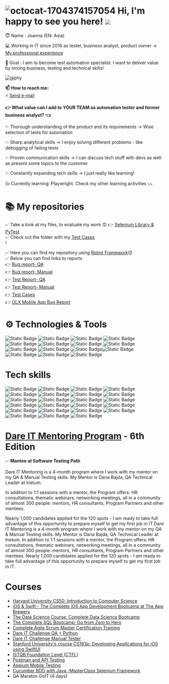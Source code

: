 
# ![octocat-1704374157054](https://github.com/magentaverse/magentaverse/assets/125647206/31082d30-49f2-4162-87b3-28f70a5f088d)  Hi, I'm happy to see you here!  ![](https://komarev.com/ghpvc/?username=magentaverse&color=ff69b4&base=566) 



😇 Name : Joanna (EN: Asia)

💻 Working in IT since 2016 as tester, business analyst, product owner -> [My professional experience](https://www.linkedin.com/in/joanna-szaban)


🚀 Goal : I aim to become test automation specialist. I want to deliver value by mixing business, testing and technical skills!


![giphy](https://github.com/magentaverse/magentaverse/assets/125647206/06624706-c9e5-4887-b562-15ffe4983714) 


**📫 How to reach me:** <br>
⚡ <a href="mailto:joanna.szaban@gmail.com">Send e-mail</a> <br>

**👉 What value can I add to YOUR TEAM as automation tester and former business analyst? 👈**

✨ Thorough understanding of the product and its requirements -> Wise selection of tests for automation

✨ Sharp analytical skills -> I enjoy solving different problems - like debugging of failing tests

✨ Proven communication skills -> I can discuss tech stuff with devs as well as present some topics to the customer

✨ Constantly expanding tech skills -> I just really like learning!

👍 Currently learning: Playwright. Check my other learning activities ⤵️⤵️


# 📚 My repositories
✅ Take a look at my files, to evaluate my work 😊
👉 [Selenium Library & PyTest](https://github.com/magentaverse/Testy-Automatyczne-Zadnie-1)<br>
✅ Check out the folder with my [Test Cases](https://drive.google.com/drive/u/0/folders/1N6onRvH2zfWY7E_H8zN1-74SeStdhP7q) <br>!

✅  Here you can find my repository using [Robot Framework](https://github.com/magentaverse/Dare_IT_Challenges_portfolio_robotframework)😊<br>
✅  Below you can find links to reports<br>
👉 [Bug report- QA](https://drive.google.com/drive/folders/11kk8od0-e42XKbh7TiwU4eMhVbe1Y8Lz?usp=drive_link)<br>
👉 [Bug report- Manual](https://docs.google.com/spreadsheets/d/1E7mOC44nr_rsmfAjHgEcJGuP4UFl9JiBUO2BoCP3iM4/edit?usp=share_link)<br>
👉 [Test Report- QA](https://drive.google.com/drive/folders/1BKBpN_qC-wAlJakpyTj_NR1YOyfUirtn?usp=drive_link)<br>
👉 [Test Report- Manual](https://docs.google.com/spreadsheets/d/1ldist0q_1kzRJ5eNglwmTcWBmFiQi8AsFJUlnsVydOI/edit?usp=share_link)<br>
👉 [Test Cases](https://drive.google.com/drive/u/0/folders/1snzV8IcBCjplSbxOPZC7yczg_8Y6oeDv)<br>
👉 [OLX Mobile App Bug Report](https://docs.google.com/spreadsheets/d/1spw-wyhEo8o-eFHWI99EwZuyCuTNtOcYhbJn16EIyS4/edit#gid=0)<br>

# ⚙️ Technologies & Tools

![Static Badge](https://img.shields.io/badge/Tools-Postman-8A2BE2?logo=Postman&logoColor=%23FFFFFF&link=%3Csvg%20role%3D%22img%22%20viewBox%3D%220%200%2024%2024%22%20xmlns%3D%22http%3A%2F%2Fwww.w3.org%2F2000%2Fsvg%22%3E%3Ctitle%3EPostman%3C%2Ftitle%3E%3Cpath%20d%3D%22M13.527.099C6.955-.744.942%203.9.099%2010.473c-.843%206.572%203.8%2012.584%2010.373%2013.428%206.573.843%2012.587-3.801%2013.428-10.374C24.744%206.955%2020.101.943%2013.527.099zm2.471%207.485a.855.855%200%200%200-.593.25l-4.453%204.453-.307-.307-.643-.643c4.389-4.376%205.18-4.418%205.996-3.753zm-4.863%204.861l4.44-4.44a.62.62%200%201%201%20.847.903l-4.699%204.125-.588-.588zm.33.694l-1.1.238a.06.06%200%200%201-.067-.032.06.06%200%200%201%20.01-.073l.645-.645.512.512zm-2.803-.459l1.172-1.172.879.878-1.979.426a.074.074%200%200%201-.085-.039.072.072%200%200%201%20.013-.093zm-3.646%206.058a.076.076%200%200%201-.069-.083.077.077%200%200%201%20.022-.046h.002l.946-.946%201.222%201.222-2.123-.147zm2.425-1.256a.228.228%200%200%200-.117.256l.203.865a.125.125%200%200%201-.211.117h-.003l-.934-.934-.294-.295%203.762-3.758%201.82-.393.874.874c-1.255%201.102-2.971%202.201-5.1%203.268zm5.279-3.428h-.002l-.839-.839%204.699-4.125a.952.952%200%200%200%20.119-.127c-.148%201.345-2.029%203.245-3.977%205.091zm3.657-6.46l-.003-.002a1.822%201.822%200%200%201%202.459-2.684l-1.61%201.613a.119.119%200%200%200%200%20.169l1.247%201.247a1.817%201.817%200%200%201-2.093-.343zm2.578%200a1.714%201.714%200%200%201-.271.218h-.001l-1.207-1.207%201.533-1.533c.661.72.637%201.832-.054%202.522zM18.855%206.05a.143.143%200%200%200-.053.157.416.416%200%200%201-.053.45.14.14%200%200%200%20.023.197.141.141%200%200%200%20.084.03.14.14%200%200%200%20.106-.05.691.691%200%200%200%20.087-.751.138.138%200%200%200-.194-.033z%22%2F%3E%3C%2Fsvg%3E) ![Static Badge](https://img.shields.io/badge/Tools-PyCharm-8A2BE2?logo=PyCharm&logoColor=%23FFFFFF&link=%3Csvg%20role%3D%22img%22%20viewBox%3D%220%200%2024%2024%22%20xmlns%3D%22http%3A%2F%2Fwww.w3.org%2F2000%2Fsvg%22%3E%3Ctitle%3EPostman%3C%2Ftitle%3E%3Cpath%20d%3D%22M13.527.099C6.955-.744.942%203.9.099%2010.473c-.843%206.572%203.8%2012.584%2010.373%2013.428%206.573.843%2012.587-3.801%2013.428-10.374C24.744%206.955%2020.101.943%2013.527.099zm2.471%207.485a.855.855%200%200%200-.593.25l-4.453%204.453-.307-.307-.643-.643c4.389-4.376%205.18-4.418%205.996-3.753zm-4.863%204.861l4.44-4.44a.62.62%200%201%201%20.847.903l-4.699%204.125-.588-.588zm.33.694l-1.1.238a.06.06%200%200%201-.067-.032.06.06%200%200%201%20.01-.073l.645-.645.512.512zm-2.803-.459l1.172-1.172.879.878-1.979.426a.074.074%200%200%201-.085-.039.072.072%200%200%201%20.013-.093zm-3.646%206.058a.076.076%200%200%201-.069-.083.077.077%200%200%201%20.022-.046h.002l.946-.946%201.222%201.222-2.123-.147zm2.425-1.256a.228.228%200%200%200-.117.256l.203.865a.125.125%200%200%201-.211.117h-.003l-.934-.934-.294-.295%203.762-3.758%201.82-.393.874.874c-1.255%201.102-2.971%202.201-5.1%203.268zm5.279-3.428h-.002l-.839-.839%204.699-4.125a.952.952%200%200%200%20.119-.127c-.148%201.345-2.029%203.245-3.977%205.091zm3.657-6.46l-.003-.002a1.822%201.822%200%200%201%202.459-2.684l-1.61%201.613a.119.119%200%200%200%200%20.169l1.247%201.247a1.817%201.817%200%200%201-2.093-.343zm2.578%200a1.714%201.714%200%200%201-.271.218h-.001l-1.207-1.207%201.533-1.533c.661.72.637%201.832-.054%202.522zM18.855%206.05a.143.143%200%200%200-.053.157.416.416%200%200%201-.053.45.14.14%200%200%200%20.023.197.141.141%200%200%200%20.084.03.14.14%200%200%200%20.106-.05.691.691%200%200%200%20.087-.751.138.138%200%200%200-.194-.033z%22%2F%3E%3C%2Fsvg%3E) ![Static Badge](https://img.shields.io/badge/Tools-Jira-8A2BE2?logo=Jira&logoColor=%23FFFFFF&link=%3Csvg%20role%3D%22img%22%20viewBox%3D%220%200%2024%2024%22%20xmlns%3D%22http%3A%2F%2Fwww.w3.org%2F2000%2Fsvg%22%3E%3Ctitle%3EPostman%3C%2Ftitle%3E%3Cpath%20d%3D%22M13.527.099C6.955-.744.942%203.9.099%2010.473c-.843%206.572%203.8%2012.584%2010.373%2013.428%206.573.843%2012.587-3.801%2013.428-10.374C24.744%206.955%2020.101.943%2013.527.099zm2.471%207.485a.855.855%200%200%200-.593.25l-4.453%204.453-.307-.307-.643-.643c4.389-4.376%205.18-4.418%205.996-3.753zm-4.863%204.861l4.44-4.44a.62.62%200%201%201%20.847.903l-4.699%204.125-.588-.588zm.33.694l-1.1.238a.06.06%200%200%201-.067-.032.06.06%200%200%201%20.01-.073l.645-.645.512.512zm-2.803-.459l1.172-1.172.879.878-1.979.426a.074.074%200%200%201-.085-.039.072.072%200%200%201%20.013-.093zm-3.646%206.058a.076.076%200%200%201-.069-.083.077.077%200%200%201%20.022-.046h.002l.946-.946%201.222%201.222-2.123-.147zm2.425-1.256a.228.228%200%200%200-.117.256l.203.865a.125.125%200%200%201-.211.117h-.003l-.934-.934-.294-.295%203.762-3.758%201.82-.393.874.874c-1.255%201.102-2.971%202.201-5.1%203.268zm5.279-3.428h-.002l-.839-.839%204.699-4.125a.952.952%200%200%200%20.119-.127c-.148%201.345-2.029%203.245-3.977%205.091zm3.657-6.46l-.003-.002a1.822%201.822%200%200%201%202.459-2.684l-1.61%201.613a.119.119%200%200%200%200%20.169l1.247%201.247a1.817%201.817%200%200%201-2.093-.343zm2.578%200a1.714%201.714%200%200%201-.271.218h-.001l-1.207-1.207%201.533-1.533c.661.72.637%201.832-.054%202.522zM18.855%206.05a.143.143%200%200%200-.053.157.416.416%200%200%201-.053.45.14.14%200%200%200%20.023.197.141.141%200%200%200%20.084.03.14.14%200%200%200%20.106-.05.691.691%200%200%200%20.087-.751.138.138%200%200%200-.194-.033z%22%2F%3E%3C%2Fsvg%3E) ![Static Badge](https://img.shields.io/badge/Tools-Confluence-8A2BE2?logo=Confluence&logoColor=%23FFFFFF&link=%3Csvg%20role%3D%22img%22%20viewBox%3D%220%200%2024%2024%22%20xmlns%3D%22http%3A%2F%2Fwww.w3.org%2F2000%2Fsvg%22%3E%3Ctitle%3EPostman%3C%2Ftitle%3E%3Cpath%20d%3D%22M13.527.099C6.955-.744.942%203.9.099%2010.473c-.843%206.572%203.8%2012.584%2010.373%2013.428%206.573.843%2012.587-3.801%2013.428-10.374C24.744%206.955%2020.101.943%2013.527.099zm2.471%207.485a.855.855%200%200%200-.593.25l-4.453%204.453-.307-.307-.643-.643c4.389-4.376%205.18-4.418%205.996-3.753zm-4.863%204.861l4.44-4.44a.62.62%200%201%201%20.847.903l-4.699%204.125-.588-.588zm.33.694l-1.1.238a.06.06%200%200%201-.067-.032.06.06%200%200%201%20.01-.073l.645-.645.512.512zm-2.803-.459l1.172-1.172.879.878-1.979.426a.074.074%200%200%201-.085-.039.072.072%200%200%201%20.013-.093zm-3.646%206.058a.076.076%200%200%201-.069-.083.077.077%200%200%201%20.022-.046h.002l.946-.946%201.222%201.222-2.123-.147zm2.425-1.256a.228.228%200%200%200-.117.256l.203.865a.125.125%200%200%201-.211.117h-.003l-.934-.934-.294-.295%203.762-3.758%201.82-.393.874.874c-1.255%201.102-2.971%202.201-5.1%203.268zm5.279-3.428h-.002l-.839-.839%204.699-4.125a.952.952%200%200%200%20.119-.127c-.148%201.345-2.029%203.245-3.977%205.091zm3.657-6.46l-.003-.002a1.822%201.822%200%200%201%202.459-2.684l-1.61%201.613a.119.119%200%200%200%200%20.169l1.247%201.247a1.817%201.817%200%200%201-2.093-.343zm2.578%200a1.714%201.714%200%200%201-.271.218h-.001l-1.207-1.207%201.533-1.533c.661.72.637%201.832-.054%202.522zM18.855%206.05a.143.143%200%200%200-.053.157.416.416%200%200%201-.053.45.14.14%200%200%200%20.023.197.141.141%200%200%200%20.084.03.14.14%200%200%200%20.106-.05.691.691%200%200%200%20.087-.751.138.138%200%200%200-.194-.033z%22%2F%3E%3C%2Fsvg%3E) ![Static Badge](https://img.shields.io/badge/Tools-Slack-8A2BE2?logo=Slack&logoColor=%23FFFFFF&link=%3Csvg%20role%3D%22img%22%20viewBox%3D%220%200%2024%2024%22%20xmlns%3D%22http%3A%2F%2Fwww.w3.org%2F2000%2Fsvg%22%3E%3Ctitle%3EPostman%3C%2Ftitle%3E%3Cpath%20d%3D%22M13.527.099C6.955-.744.942%203.9.099%2010.473c-.843%206.572%203.8%2012.584%2010.373%2013.428%206.573.843%2012.587-3.801%2013.428-10.374C24.744%206.955%2020.101.943%2013.527.099zm2.471%207.485a.855.855%200%200%200-.593.25l-4.453%204.453-.307-.307-.643-.643c4.389-4.376%205.18-4.418%205.996-3.753zm-4.863%204.861l4.44-4.44a.62.62%200%201%201%20.847.903l-4.699%204.125-.588-.588zm.33.694l-1.1.238a.06.06%200%200%201-.067-.032.06.06%200%200%201%20.01-.073l.645-.645.512.512zm-2.803-.459l1.172-1.172.879.878-1.979.426a.074.074%200%200%201-.085-.039.072.072%200%200%201%20.013-.093zm-3.646%206.058a.076.076%200%200%201-.069-.083.077.077%200%200%201%20.022-.046h.002l.946-.946%201.222%201.222-2.123-.147zm2.425-1.256a.228.228%200%200%200-.117.256l.203.865a.125.125%200%200%201-.211.117h-.003l-.934-.934-.294-.295%203.762-3.758%201.82-.393.874.874c-1.255%201.102-2.971%202.201-5.1%203.268zm5.279-3.428h-.002l-.839-.839%204.699-4.125a.952.952%200%200%200%20.119-.127c-.148%201.345-2.029%203.245-3.977%205.091zm3.657-6.46l-.003-.002a1.822%201.822%200%200%201%202.459-2.684l-1.61%201.613a.119.119%200%200%200%200%20.169l1.247%201.247a1.817%201.817%200%200%201-2.093-.343zm2.578%200a1.714%201.714%200%200%201-.271.218h-.001l-1.207-1.207%201.533-1.533c.661.72.637%201.832-.054%202.522zM18.855%206.05a.143.143%200%200%200-.053.157.416.416%200%200%201-.053.45.14.14%200%200%200%20.023.197.141.141%200%200%200%20.084.03.14.14%200%200%200%20.106-.05.691.691%200%200%200%20.087-.751.138.138%200%200%200-.194-.033z%22%2F%3E%3C%2Fsvg%3E) ![Static Badge](https://img.shields.io/badge/Tools-Git-8A2BE2?logo=Git&logoColor=%23FFFFFF&link=%3Csvg%20role%3D%22img%22%20viewBox%3D%220%200%2024%2024%22%20xmlns%3D%22http%3A%2F%2Fwww.w3.org%2F2000%2Fsvg%22%3E%3Ctitle%3EPostman%3C%2Ftitle%3E%3Cpath%20d%3D%22M13.527.099C6.955-.744.942%203.9.099%2010.473c-.843%206.572%203.8%2012.584%2010.373%2013.428%206.573.843%2012.587-3.801%2013.428-10.374C24.744%206.955%2020.101.943%2013.527.099zm2.471%207.485a.855.855%200%200%200-.593.25l-4.453%204.453-.307-.307-.643-.643c4.389-4.376%205.18-4.418%205.996-3.753zm-4.863%204.861l4.44-4.44a.62.62%200%201%201%20.847.903l-4.699%204.125-.588-.588zm.33.694l-1.1.238a.06.06%200%200%201-.067-.032.06.06%200%200%201%20.01-.073l.645-.645.512.512zm-2.803-.459l1.172-1.172.879.878-1.979.426a.074.074%200%200%201-.085-.039.072.072%200%200%201%20.013-.093zm-3.646%206.058a.076.076%200%200%201-.069-.083.077.077%200%200%201%20.022-.046h.002l.946-.946%201.222%201.222-2.123-.147zm2.425-1.256a.228.228%200%200%200-.117.256l.203.865a.125.125%200%200%201-.211.117h-.003l-.934-.934-.294-.295%203.762-3.758%201.82-.393.874.874c-1.255%201.102-2.971%202.201-5.1%203.268zm5.279-3.428h-.002l-.839-.839%204.699-4.125a.952.952%200%200%200%20.119-.127c-.148%201.345-2.029%203.245-3.977%205.091zm3.657-6.46l-.003-.002a1.822%201.822%200%200%201%202.459-2.684l-1.61%201.613a.119.119%200%200%200%200%20.169l1.247%201.247a1.817%201.817%200%200%201-2.093-.343zm2.578%200a1.714%201.714%200%200%201-.271.218h-.001l-1.207-1.207%201.533-1.533c.661.72.637%201.832-.054%202.522zM18.855%206.05a.143.143%200%200%200-.053.157.416.416%200%200%201-.053.45.14.14%200%200%200%20.023.197.141.141%200%200%200%20.084.03.14.14%200%200%200%20.106-.05.691.691%200%200%200%20.087-.751.138.138%200%200%200-.194-.033z%22%2F%3E%3C%2Fsvg%3E) ![Static Badge](https://img.shields.io/badge/Tools-GitHub-8A2BE2?logo=GitHub&logoColor=%23FFFFFF&link=%3Csvg%20role%3D%22img%22%20viewBox%3D%220%200%2024%2024%22%20xmlns%3D%22http%3A%2F%2Fwww.w3.org%2F2000%2Fsvg%22%3E%3Ctitle%3EPostman%3C%2Ftitle%3E%3Cpath%20d%3D%22M13.527.099C6.955-.744.942%203.9.099%2010.473c-.843%206.572%203.8%2012.584%2010.373%2013.428%206.573.843%2012.587-3.801%2013.428-10.374C24.744%206.955%2020.101.943%2013.527.099zm2.471%207.485a.855.855%200%200%200-.593.25l-4.453%204.453-.307-.307-.643-.643c4.389-4.376%205.18-4.418%205.996-3.753zm-4.863%204.861l4.44-4.44a.62.62%200%201%201%20.847.903l-4.699%204.125-.588-.588zm.33.694l-1.1.238a.06.06%200%200%201-.067-.032.06.06%200%200%201%20.01-.073l.645-.645.512.512zm-2.803-.459l1.172-1.172.879.878-1.979.426a.074.074%200%200%201-.085-.039.072.072%200%200%201%20.013-.093zm-3.646%206.058a.076.076%200%200%201-.069-.083.077.077%200%200%201%20.022-.046h.002l.946-.946%201.222%201.222-2.123-.147zm2.425-1.256a.228.228%200%200%200-.117.256l.203.865a.125.125%200%200%201-.211.117h-.003l-.934-.934-.294-.295%203.762-3.758%201.82-.393.874.874c-1.255%201.102-2.971%202.201-5.1%203.268zm5.279-3.428h-.002l-.839-.839%204.699-4.125a.952.952%200%200%200%20.119-.127c-.148%201.345-2.029%203.245-3.977%205.091zm3.657-6.46l-.003-.002a1.822%201.822%200%200%201%202.459-2.684l-1.61%201.613a.119.119%200%200%200%200%20.169l1.247%201.247a1.817%201.817%200%200%201-2.093-.343zm2.578%200a1.714%201.714%200%200%201-.271.218h-.001l-1.207-1.207%201.533-1.533c.661.72.637%201.832-.054%202.522zM18.855%206.05a.143.143%200%200%200-.053.157.416.416%200%200%201-.053.45.14.14%200%200%200%20.023.197.141.141%200%200%200%20.084.03.14.14%200%200%200%20.106-.05.691.691%200%200%200%20.087-.751.138.138%200%200%200-.194-.033z%22%2F%3E%3C%2Fsvg%3E) ![Static Badge](https://img.shields.io/badge/Tools-MySQL-8A2BE2?logo=MySQL&logoColor=%23FFFFFF&link=%3Csvg%20role%3D%22img%22%20viewBox%3D%220%200%2024%2024%22%20xmlns%3D%22http%3A%2F%2Fwww.w3.org%2F2000%2Fsvg%22%3E%3Ctitle%3EPostman%3C%2Ftitle%3E%3Cpath%20d%3D%22M13.527.099C6.955-.744.942%203.9.099%2010.473c-.843%206.572%203.8%2012.584%2010.373%2013.428%206.573.843%2012.587-3.801%2013.428-10.374C24.744%206.955%2020.101.943%2013.527.099zm2.471%207.485a.855.855%200%200%200-.593.25l-4.453%204.453-.307-.307-.643-.643c4.389-4.376%205.18-4.418%205.996-3.753zm-4.863%204.861l4.44-4.44a.62.62%200%201%201%20.847.903l-4.699%204.125-.588-.588zm.33.694l-1.1.238a.06.06%200%200%201-.067-.032.06.06%200%200%201%20.01-.073l.645-.645.512.512zm-2.803-.459l1.172-1.172.879.878-1.979.426a.074.074%200%200%201-.085-.039.072.072%200%200%201%20.013-.093zm-3.646%206.058a.076.076%200%200%201-.069-.083.077.077%200%200%201%20.022-.046h.002l.946-.946%201.222%201.222-2.123-.147zm2.425-1.256a.228.228%200%200%200-.117.256l.203.865a.125.125%200%200%201-.211.117h-.003l-.934-.934-.294-.295%203.762-3.758%201.82-.393.874.874c-1.255%201.102-2.971%202.201-5.1%203.268zm5.279-3.428h-.002l-.839-.839%204.699-4.125a.952.952%200%200%200%20.119-.127c-.148%201.345-2.029%203.245-3.977%205.091zm3.657-6.46l-.003-.002a1.822%201.822%200%200%201%202.459-2.684l-1.61%201.613a.119.119%200%200%200%200%20.169l1.247%201.247a1.817%201.817%200%200%201-2.093-.343zm2.578%200a1.714%201.714%200%200%201-.271.218h-.001l-1.207-1.207%201.533-1.533c.661.72.637%201.832-.054%202.522zM18.855%206.05a.143.143%200%200%200-.053.157.416.416%200%200%201-.053.45.14.14%200%200%200%20.023.197.141.141%200%200%200%20.084.03.14.14%200%200%200%20.106-.05.691.691%200%200%200%20.087-.751.138.138%200%200%200-.194-.033z%22%2F%3E%3C%2Fsvg%3E) ![Static Badge](https://img.shields.io/badge/Tools-Firebase-8A2BE2?logo=Firebase&logoColor=%23FFFFFF&link=%3Csvg%20role%3D%22img%22%20viewBox%3D%220%200%2024%2024%22%20xmlns%3D%22http%3A%2F%2Fwww.w3.org%2F2000%2Fsvg%22%3E%3Ctitle%3EPostman%3C%2Ftitle%3E%3Cpath%20d%3D%22M13.527.099C6.955-.744.942%203.9.099%2010.473c-.843%206.572%203.8%2012.584%2010.373%2013.428%206.573.843%2012.587-3.801%2013.428-10.374C24.744%206.955%2020.101.943%2013.527.099zm2.471%207.485a.855.855%200%200%200-.593.25l-4.453%204.453-.307-.307-.643-.643c4.389-4.376%205.18-4.418%205.996-3.753zm-4.863%204.861l4.44-4.44a.62.62%200%201%201%20.847.903l-4.699%204.125-.588-.588zm.33.694l-1.1.238a.06.06%200%200%201-.067-.032.06.06%200%200%201%20.01-.073l.645-.645.512.512zm-2.803-.459l1.172-1.172.879.878-1.979.426a.074.074%200%200%201-.085-.039.072.072%200%200%201%20.013-.093zm-3.646%206.058a.076.076%200%200%201-.069-.083.077.077%200%200%201%20.022-.046h.002l.946-.946%201.222%201.222-2.123-.147zm2.425-1.256a.228.228%200%200%200-.117.256l.203.865a.125.125%200%200%201-.211.117h-.003l-.934-.934-.294-.295%203.762-3.758%201.82-.393.874.874c-1.255%201.102-2.971%202.201-5.1%203.268zm5.279-3.428h-.002l-.839-.839%204.699-4.125a.952.952%200%200%200%20.119-.127c-.148%201.345-2.029%203.245-3.977%205.091zm3.657-6.46l-.003-.002a1.822%201.822%200%200%201%202.459-2.684l-1.61%201.613a.119.119%200%200%200%200%20.169l1.247%201.247a1.817%201.817%200%200%201-2.093-.343zm2.578%200a1.714%201.714%200%200%201-.271.218h-.001l-1.207-1.207%201.533-1.533c.661.72.637%201.832-.054%202.522zM18.855%206.05a.143.143%200%200%200-.053.157.416.416%200%200%201-.053.45.14.14%200%200%200%20.023.197.141.141%200%200%200%20.084.03.14.14%200%200%200%20.106-.05.691.691%200%200%200%20.087-.751.138.138%200%200%200-.194-.033z%22%2F%3E%3C%2Fsvg%3E) ![Static Badge](https://img.shields.io/badge/Tools-Xcode-8A2BE2?logo=Xcode&logoColor=%23FFFFFF&link=%3Csvg%20role%3D%22img%22%20viewBox%3D%220%200%2024%2024%22%20xmlns%3D%22http%3A%2F%2Fwww.w3.org%2F2000%2Fsvg%22%3E%3Ctitle%3EPostman%3C%2Ftitle%3E%3Cpath%20d%3D%22M13.527.099C6.955-.744.942%203.9.099%2010.473c-.843%206.572%203.8%2012.584%2010.373%2013.428%206.573.843%2012.587-3.801%2013.428-10.374C24.744%206.955%2020.101.943%2013.527.099zm2.471%207.485a.855.855%200%200%200-.593.25l-4.453%204.453-.307-.307-.643-.643c4.389-4.376%205.18-4.418%205.996-3.753zm-4.863%204.861l4.44-4.44a.62.62%200%201%201%20.847.903l-4.699%204.125-.588-.588zm.33.694l-1.1.238a.06.06%200%200%201-.067-.032.06.06%200%200%201%20.01-.073l.645-.645.512.512zm-2.803-.459l1.172-1.172.879.878-1.979.426a.074.074%200%200%201-.085-.039.072.072%200%200%201%20.013-.093zm-3.646%206.058a.076.076%200%200%201-.069-.083.077.077%200%200%201%20.022-.046h.002l.946-.946%201.222%201.222-2.123-.147zm2.425-1.256a.228.228%200%200%200-.117.256l.203.865a.125.125%200%200%201-.211.117h-.003l-.934-.934-.294-.295%203.762-3.758%201.82-.393.874.874c-1.255%201.102-2.971%202.201-5.1%203.268zm5.279-3.428h-.002l-.839-.839%204.699-4.125a.952.952%200%200%200%20.119-.127c-.148%201.345-2.029%203.245-3.977%205.091zm3.657-6.46l-.003-.002a1.822%201.822%200%200%201%202.459-2.684l-1.61%201.613a.119.119%200%200%200%200%20.169l1.247%201.247a1.817%201.817%200%200%201-2.093-.343zm2.578%200a1.714%201.714%200%200%201-.271.218h-.001l-1.207-1.207%201.533-1.533c.661.72.637%201.832-.054%202.522zM18.855%206.05a.143.143%200%200%200-.053.157.416.416%200%200%201-.053.45.14.14%200%200%200%20.023.197.141.141%200%200%200%20.084.03.14.14%200%200%200%20.106-.05.691.691%200%200%200%20.087-.751.138.138%200%200%200-.194-.033z%22%2F%3E%3C%2Fsvg%3E) ![Static Badge](https://img.shields.io/badge/Tools-XAMPP-8A2BE2?logo=XAMPP&logoColor=%23FFFFFF&link=%3Csvg%20role%3D%22img%22%20viewBox%3D%220%200%2024%2024%22%20xmlns%3D%22http%3A%2F%2Fwww.w3.org%2F2000%2Fsvg%22%3E%3Ctitle%3EPostman%3C%2Ftitle%3E%3Cpath%20d%3D%22M13.527.099C6.955-.744.942%203.9.099%2010.473c-.843%206.572%203.8%2012.584%2010.373%2013.428%206.573.843%2012.587-3.801%2013.428-10.374C24.744%206.955%2020.101.943%2013.527.099zm2.471%207.485a.855.855%200%200%200-.593.25l-4.453%204.453-.307-.307-.643-.643c4.389-4.376%205.18-4.418%205.996-3.753zm-4.863%204.861l4.44-4.44a.62.62%200%201%201%20.847.903l-4.699%204.125-.588-.588zm.33.694l-1.1.238a.06.06%200%200%201-.067-.032.06.06%200%200%201%20.01-.073l.645-.645.512.512zm-2.803-.459l1.172-1.172.879.878-1.979.426a.074.074%200%200%201-.085-.039.072.072%200%200%201%20.013-.093zm-3.646%206.058a.076.076%200%200%201-.069-.083.077.077%200%200%201%20.022-.046h.002l.946-.946%201.222%201.222-2.123-.147zm2.425-1.256a.228.228%200%200%200-.117.256l.203.865a.125.125%200%200%201-.211.117h-.003l-.934-.934-.294-.295%203.762-3.758%201.82-.393.874.874c-1.255%201.102-2.971%202.201-5.1%203.268zm5.279-3.428h-.002l-.839-.839%204.699-4.125a.952.952%200%200%200%20.119-.127c-.148%201.345-2.029%203.245-3.977%205.091zm3.657-6.46l-.003-.002a1.822%201.822%200%200%201%202.459-2.684l-1.61%201.613a.119.119%200%200%200%200%20.169l1.247%201.247a1.817%201.817%200%200%201-2.093-.343zm2.578%200a1.714%201.714%200%200%201-.271.218h-.001l-1.207-1.207%201.533-1.533c.661.72.637%201.832-.054%202.522zM18.855%206.05a.143.143%200%200%200-.053.157.416.416%200%200%201-.053.45.14.14%200%200%200%20.023.197.141.141%200%200%200%20.084.03.14.14%200%200%200%20.106-.05.691.691%200%200%200%20.087-.751.138.138%200%200%200-.194-.033z%22%2F%3E%3C%2Fsvg%3E)![Static Badge](https://img.shields.io/badge/Technology-Selenium-8A2BE2?logo=Selenium&logoColor=%23FFFFFF&link=%3Csvg%20role%3D%22img%22%20viewBox%3D%220%200%2024%2024%22%20xmlns%3D%22http%3A%2F%2Fwww.w3.org%2F2000%2Fsvg%22%3E%3Ctitle%3EPostman%3C%2Ftitle%3E%3Cpath%20d%3D%22M13.527.099C6.955-.744.942%203.9.099%2010.473c-.843%206.572%203.8%2012.584%2010.373%2013.428%206.573.843%2012.587-3.801%2013.428-10.374C24.744%206.955%2020.101.943%2013.527.099zm2.471%207.485a.855.855%200%200%200-.593.25l-4.453%204.453-.307-.307-.643-.643c4.389-4.376%205.18-4.418%205.996-3.753zm-4.863%204.861l4.44-4.44a.62.62%200%201%201%20.847.903l-4.699%204.125-.588-.588zm.33.694l-1.1.238a.06.06%200%200%201-.067-.032.06.06%200%200%201%20.01-.073l.645-.645.512.512zm-2.803-.459l1.172-1.172.879.878-1.979.426a.074.074%200%200%201-.085-.039.072.072%200%200%201%20.013-.093zm-3.646%206.058a.076.076%200%200%201-.069-.083.077.077%200%200%201%20.022-.046h.002l.946-.946%201.222%201.222-2.123-.147zm2.425-1.256a.228.228%200%200%200-.117.256l.203.865a.125.125%200%200%201-.211.117h-.003l-.934-.934-.294-.295%203.762-3.758%201.82-.393.874.874c-1.255%201.102-2.971%202.201-5.1%203.268zm5.279-3.428h-.002l-.839-.839%204.699-4.125a.952.952%200%200%200%20.119-.127c-.148%201.345-2.029%203.245-3.977%205.091zm3.657-6.46l-.003-.002a1.822%201.822%200%200%201%202.459-2.684l-1.61%201.613a.119.119%200%200%200%200%20.169l1.247%201.247a1.817%201.817%200%200%201-2.093-.343zm2.578%200a1.714%201.714%200%200%201-.271.218h-.001l-1.207-1.207%201.533-1.533c.661.72.637%201.832-.054%202.522zM18.855%206.05a.143.143%200%200%200-.053.157.416.416%200%200%201-.053.45.14.14%200%200%200%20.023.197.141.141%200%200%200%20.084.03.14.14%200%200%200%20.106-.05.691.691%200%200%200%20.087-.751.138.138%200%200%200-.194-.033z%22%2F%3E%3C%2Fsvg%3E) ![Static Badge](https://img.shields.io/badge/Technology-Robot_Framework-8A2BE2?logo=robotframework&logoColor=%23FFFFFF) ![Static Badge](https://img.shields.io/badge/Technology-Cucumber-8A2BE2?logo=Cucumber&logoColor=%23FFFFFF) ![Static Badge](https://img.shields.io/badge/Technology-Typescript-8A2BE2?logo=Typescript&logoColor=%23FFFFFF)

  
# Tech skills
![Static Badge](https://img.shields.io/badge/Software_Testing-%238FCE00) ![Static Badge](https://img.shields.io/badge/Web_Testing-%238FCE00)
![Static Badge](https://img.shields.io/badge/Mobile_Testing-%238FCE00) ![Static Badge](https://img.shields.io/badge/Test_Automation-%238FCE00) ![Static Badge](https://img.shields.io/badge/Usability_Testing-%238FCE00) ![Static Badge](https://img.shields.io/badge/Exploratory_Testing-%238FCE00) ![Static Badge](https://img.shields.io/badge/Creating_test_cases-%238FCE00) ![Static Badge](https://img.shields.io/badge/Reporting_bugs-%238FCE00) ![Static Badge](https://img.shields.io/badge/Finding_unique_CSS_Selectors_and_XPath-%238FCE00) ![Static Badge](https://img.shields.io/badge/Creating_diagrams_and_decision_tables-%238FCE00) ![Static Badge](https://img.shields.io/badge/Python-%238FCE00) ![Static Badge](https://img.shields.io/badge/Swift-%238FCE00) ![Static Badge](https://img.shields.io/badge/Swift_UI-%238FCE00) ![Static Badge](https://img.shields.io/badge/iOS_SDK-%238FCE00) ![Static Badge](https://img.shields.io/badge/REST%2FJSON-%238FCE00) ![Static Badge](https://img.shields.io/badge/UIKit-%238FCE00) ![Static Badge](https://img.shields.io/badge/Cocoa_Touch-%238FCE00) ![Static Badge](https://img.shields.io/badge/CocoaPods-%238FCE00) ![Static Badge](https://img.shields.io/badge/Third--party_libraries-%238FCE00) ![Static Badge](https://img.shields.io/badge/MVC-%238FCE00) ![Static Badge](https://img.shields.io/badge/SQL-%238FCE00) ![Static Badge](https://img.shields.io/badge/DevTools-%238FCE00) ![Static Badge](https://img.shields.io/badge/SCRUM-%238FCE00)

 # [Dare IT Mentoring Program](https://www.dareit.io/mentoring) - 6th Edition
 ✅ **Mantee at Software Testing Path**</br></br>
Dare IT Mentoring is a 4-month program where I work with my mentor on my QA & Manual Testing skills. My Mentor is Daria Bajda, QA Technical Leader at Inetum.

In addition to 1:1 sessions with a mentor, the Program offers: HR consultations, thematic webinars, networking meetings, all in a community of almost 300 people: mentors, HR consultants, Program Partners and other mentees.

Nearly 1,000 candidates applied for the 120 spots - I am ready to take full advantage of this opportunity to prepare myself to get my first job in IT.Dare IT Mentoring is a 4-month program where I work with my mentor on my QA & Manual Testing skills. My Mentor is Daria Bajda, QA Technical Leader at Inetum. In addition to 1:1 sessions with a mentor, the Program offers: HR consultations, thematic webinars, networking meetings, all in a community of almost 300 people: mentors, HR consultants, Program Partners and other mentees. Nearly 1,000 candidates applied for the 120 spots - I am ready to take full advantage of this opportunity to prepare myself to get my first job in IT.

 # Courses
* [Harvard University CS50: Introduction to Computer Science](bit.ly/455d9g8)
* [iOS & Swift - The Complete iOS App Development Bootcamp at The App Brewery](https://www.udemy.com/course/ios-13-app-development-bootcamp/)
* [The Data Science Course: Complete Data Science Bootcamp](https://www.udemy.com/course/the-data-science-course-complete-data-science-bootcamp/)
* [The Complete SQL Bootcamp: Go from Zero to Hero](https://www.udemy.com/course/the-complete-sql-bootcamp/)
* [Complete Agile Scrum Master Certification Training](https://www.udemy.com/course/complete-professional-scrum-master-training-exam-simulator/)
* [Dare IT Challenge QA + Python](https://www.dareit.io/challenges/wstep-do-testow-automatycznych)
* [Dare IT Challenge Manual Tester](https://www.dareit.io/challenges/qa-manual-testing)
* [Stanford University's course CS193p: Developing Applications for iOS using SwiftUI](https://cs193p.sites.stanford.edu/)
* [ISTQB Foundation Level (CTFL)](https://www.udemy.com/course/istqb-foundation-level-2022-chapter-based-exam-questions/)
* [Postman and API Testing](https://www.udemy.com/course/postman-crash-course-for-beginners-learn-rest-api-testing/)
* [Appium Mobile Testing](https://www.udemy.com/course/mobile-automation-using-appiumselenium-3/)
* [Cucumber BDD with Java -MasterClass Selenium Framework](https://www.udemy.com/course/cucumber-tutorial/)
* QA Maraton GoIT (4 days)
